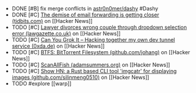 - DONE [#B] fix merge conflicts in [astr0n0mer/dashy](https://github.com/astr0n0mer/dashy) #Dashy
- DONE [#C] [The demise of email forwarding is getting closer (tidbits.com)](https://news.ycombinator.com/item?id=40045069) on [[Hacker News]]
- TODO [#C] [Lawyer divorces wrong couple through dropdown selection error (lawgazette.co.uk)](https://news.ycombinator.com/item?id=40043949) on [[Hacker News]]
- TODO [#C] [Can You Grok It – Hacking together my own dev tunnel service (0xda.de)](https://news.ycombinator.com/item?id=40028494) on [[Hacker News]]
- TODO [#C] [BTFS: BitTorrent Filesystem (github.com/johang)](https://news.ycombinator.com/item?id=40047041) on [[Hacker News]]
- TODO [#C] [ScanAllFish (adamsummers.org)](https://news.ycombinator.com/item?id=40021458) on [[Hacker News]]
- TODO [#C] [Show HN: a Rust based CLI tool 'imgcatr' for displaying images (github.com/silinmeng0510)](https://news.ycombinator.com/item?id=40049623) on [[Hacker News]]
- TODO #explore [[warp]]